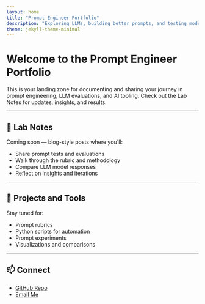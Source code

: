 ```yaml
---
layout: home
title: "Prompt Engineer Portfolio"
description: "Exploring LLMs, building better prompts, and testing model behavior at scale."
theme: jekyll-theme-minimal
---
```


# Welcome to the Prompt Engineer Portfolio

This is your landing zone for documenting and sharing your journey in prompt engineering, LLM evaluations, and AI tooling. Check out the Lab Notes for updates, insights, and results.

---

## 🔬 Lab Notes

Coming soon — blog-style posts where you'll:
- Share prompt tests and evaluations
- Walk through the rubric and methodology
- Compare LLM model responses
- Reflect on insights and iterations

---

## 📂 Projects and Tools

Stay tuned for:
- Prompt rubrics
- Python scripts for automation
- Prompt experiments
- Visualizations and comparisons

---

## 📫 Connect

- [GitHub Repo](https://github.com/chicanoinparis/Prompt-Engineer-Portfolio)
- [Email Me](mailto:youremail@example.com)
